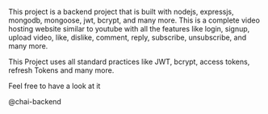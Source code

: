 This project is a backend project that is built with nodejs, expressjs, mongodb, mongoose, jwt, bcrypt, and many more. This is a complete video hosting website similar to youtube with all the features like login, signup, upload video, like, dislike, comment, reply, subscribe, unsubscribe, and many more.

This Project uses all standard practices like JWT, bcrypt, access tokens, refresh Tokens and many more.

Feel free to have a look at it 

@chai-backend
